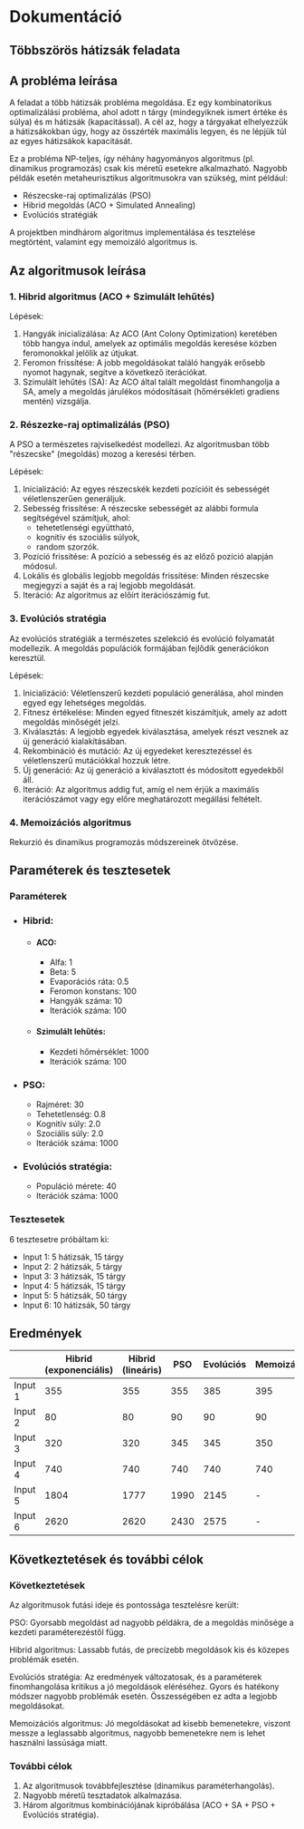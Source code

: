 # Dokumentáció
## Többszörös hátizsák feladata

## A probléma leírása

A feladat a több hátizsák probléma megoldása. 
Ez egy kombinatorikus optimalizálási probléma, ahol adott n tárgy (mindegyiknek ismert értéke és súlya) 
és m hátizsák (kapacitással). A cél az, hogy a tárgyakat elhelyezzük a hátizsákokban úgy, hogy 
az összérték maximális legyen, és ne lépjük túl az egyes hátizsákok kapacitását.

Ez a probléma NP-teljes, így néhány hagyományos algoritmus (pl. dinamikus programozás) 
csak kis méretű esetekre alkalmazható. Nagyobb példák esetén metaheurisztikus algoritmusokra van szükség, 
mint például:

- Részecske-raj optimalizálás (PSO)
- Hibrid megoldás (ACO + Simulated Annealing)
- Evolúciós stratégiák

A projektben mindhárom algoritmus implementálása és tesztelése megtörtént, valamint egy memoizáló algoritmus is.

## Az algoritmusok leírása
### 1. Hibrid algoritmus (ACO + Szimulált lehűtés)
Lépések:

1. Hangyák inicializálása: Az ACO (Ant Colony Optimization) keretében több hangya indul, amelyek az optimális megoldás keresése közben feromonokkal jelölik az útjukat.
2. Feromon frissítése: A jobb megoldásokat találó hangyák erősebb nyomot hagynak, segítve a következő iterációkat.
3. Szimulált lehűtés (SA): Az ACO által talált megoldást finomhangolja a SA, amely a megoldás járulékos módosításait (hőmérsékleti gradiens mentén) vizsgálja.
    
### 2. Részezke-raj optimalizálás (PSO)
A PSO a természetes rajviselkedést modellezi. Az algoritmusban több "részecske" (megoldás) mozog a keresési térben.

Lépések:

1. Inicializáció: Az egyes részecskék kezdeti pozícióit és sebességét véletlenszerűen generáljuk.
2. Sebesség frissítése: A részecske sebességét az alábbi formula segítségével számítjuk, ahol:
    - tehetetlenségi együttható,
    - kognitív és szociális súlyok,
    - random szorzók.
3. Pozíció frissítése: A pozíció a sebesség és az előző pozíció alapján módosul.
4. Lokális és globális legjobb megoldás frissítése: Minden részecske megjegyzi a saját és a raj legjobb megoldását.
5. Iteráció: Az algoritmus az előírt iterációszámig fut.

### 3. Evolúciós stratégia
Az evolúciós stratégiák a természetes szelekció és evolúció folyamatát modellezik. A megoldás populációk formájában fejlődik generációkon keresztül.

Lépések:
1. Inicializáció: Véletlenszerű kezdeti populáció generálása, ahol minden egyed egy lehetséges megoldás.
2. Fitnesz értékelése: Minden egyed fitneszét kiszámítjuk, amely az adott megoldás minőségét jelzi.
3. Kiválasztás: A legjobb egyedek kiválasztása, amelyek részt vesznek az új generáció kialakításában.
4. Rekombináció és mutáció: Az új egyedeket keresztezéssel és véletlenszerű mutációkkal hozzuk létre.
5. Új generáció: Az új generáció a kiválasztott és módosított egyedekből áll.
6. Iteráció: Az algoritmus addig fut, amíg el nem érjük a maximális iterációszámot vagy egy előre meghatározott megállási feltételt.

### 4. Memoizációs algoritmus
Rekurzió és dinamikus programozás módszereinek ötvözése.

## Paraméterek és tesztesetek
### Paraméterek
- ### Hibrid:
  - #### ACO:
    - Alfa: 1
    - Beta: 5
    - Evaporációs ráta: 0.5
    - Feromon konstans: 100
    - Hangyák száma: 10
    - Iterációk száma: 100
  - #### Szimulált lehűtés:
    - Kezdeti hőmérséklet: 1000
    - Iterációk száma: 100
- ### PSO:
  - Rajméret: 30
  - Tehetetlenség: 0.8
  - Kognitív súly: 2.0
  - Szociális súly: 2.0
  - Iterációk száma: 1000 
- ### Evolúciós stratégia:
  - Populáció mérete: 40
  - Iterációk száma: 1000

### Tesztesetek
6 tesztesetre próbáltam ki:
  - Input 1: 5 hátizsák, 15 tárgy
  - Input 2: 2 hátizsák, 5 tárgy
  - Input 3: 3 hátizsák, 15 tárgy
  - Input 4: 5 hátizsák, 15 tárgy
  - Input 5: 5 hátizsák, 50 tárgy
  - Input 6: 10 hátizsák, 50 tárgy

## Eredmények

|         | Hibrid (exponenciális) | Hibrid (lineáris) | PSO  | Evolúciós | Memoizációs |
|---------|------------------------|-------------------|------|-----------|-------------|
| Input 1 | 355                    | 355               | 355  | 385       | 395         |
| Input 2 | 80                     | 80                | 90   | 90        | 90          |
| Input 3 | 320                    | 320               | 345  | 345       | 350         |
| Input 4 | 740                    | 740               | 740  | 740       | 740         |
| Input 5 | 1804                   | 1777              | 1990 | 2145      | -           |
| Input 6 | 2620                   | 2620              | 2430 | 2575      | -           |

## Következtetések és további célok
### Következtetések
Az algoritmusok futási ideje és pontossága tesztelésre került:

PSO: Gyorsabb megoldást ad nagyobb példákra, de a megoldás minősége a kezdeti paraméterezéstől függ.

Hibrid algoritmus: Lassabb futás, de precízebb megoldások kis és közepes problémák esetén.

Evolúciós stratégia: Az eredmények változatosak, és a paraméterek finomhangolása kritikus a jó megoldások eléréséhez. 
Gyors és hatékony módszer nagyobb problémák esetén. Összességében ez adta a legjobb megoldásokat.

Memoizációs algoritmus: Jó megoldásokat ad kisebb bemenetekre, viszont messze a leglassabb algoritmus, 
nagyobb bemenetekre nem is lehet használni lassúsága miatt.

### További célok
1. Az algoritmusok továbbfejlesztése (dinamikus paraméterhangolás).
2. Nagyobb méretű tesztadatok alkalmazása.
3. Három algoritmus kombinációjának kipróbálása (ACO + SA + PSO + Evolúciós stratégia).